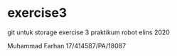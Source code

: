 # exercise3
git untuk storage exercise 3 praktikum robot elins 2020


Muhammad Farhan
17/414587/PA/18087
